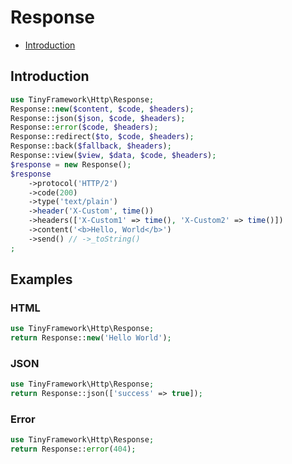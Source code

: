 # Response

- [Introduction](#introduction)

## Introduction
```php
use TinyFramework\Http\Response;
Response::new($content, $code, $headers);
Response::json($json, $code, $headers);
Response::error($code, $headers);
Response::redirect($to, $code, $headers);
Response::back($fallback, $headers);
Response::view($view, $data, $code, $headers);
$response = new Response();
$response
    ->protocol('HTTP/2')
    ->code(200)
    ->type('text/plain')
    ->header('X-Custom', time())
    ->headers(['X-Custom1' => time(), 'X-Custom2' => time()])
    ->content('<b>Hello, World</b>')
    ->send() // ->_toString()
;
```
## Examples
### HTML
```php
use TinyFramework\Http\Response;
return Response::new('Hello World');
```

### JSON
```php
use TinyFramework\Http\Response;
return Response::json(['success' => true]);
```

### Error
```php
use TinyFramework\Http\Response;
return Response::error(404);
```

